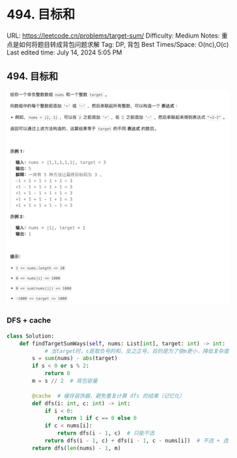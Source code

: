 # 494. 目标和

URL: https://leetcode.cn/problems/target-sum/
Difficulty: Medium
Notes: 重点是如何将题目转成背包问题求解
Tag: DP, 背包
Best Times/Space: O(nc),O(c)
Last edited time: July 14, 2024 5:05 PM

## 494. 目标和

![Untitled](image/494%20%E7%9B%AE%E6%A0%87%E5%92%8C/Untitled.png)

### DFS + cache

```python
class Solution:
    def findTargetSumWays(self, nums: List[int], target: int) -> int:
		    # 当target时，s是取负号的和，反之正号，目的是为了使m更小，降低复杂度
        s = sum(nums) - abs(target)
        if s < 0 or s % 2:
            return 0
        m = s // 2  # 背包容量

        @cache  # 缓存装饰器，避免重复计算 dfs 的结果（记忆化）
        def dfs(i: int, c: int) -> int:
            if i < 0:
                return 1 if c == 0 else 0
            if c < nums[i]:
                return dfs(i - 1, c)  # 只能不选
            return dfs(i - 1, c) + dfs(i - 1, c - nums[i])  # 不选 + 选
        return dfs(len(nums) - 1, m)
```